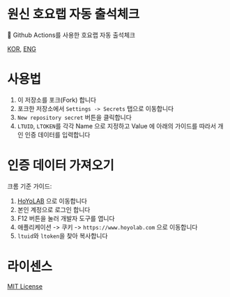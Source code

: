 # 원신 호요랩 자동 출석체크

🤖 Github Actions를 사용한 호요랩 자동 출석체크

[KOR](README.KR.md), [ENG](README.md)

# 사용법

1. 이 저장소를 포크(Fork) 합니다
2. 포크한 저장소에서 `Settings -> Secrets` 탭으로 이동합니다
3. `New repository secret` 버튼을 클릭합니다
4. `LTUID`, `LTOKEN`를 각각 Name 으로 지정하고 Value 에 아래의 가이드를 따라서 개인 인증 데이터를 입력합니다

# 인증 데이터 가져오기

크롬 기준 가이드:

1. [HoYoLAB](http://hoyolab.com) 으로 이동합니다
2. 본인 계정으로 로그인 합니다
3. F12 버튼을 눌러 개발자 도구를 엽니다
4. 애플리케이션 -> 쿠키 -> `https://www.hoyolab.com` 으로 이동합니다
5. `ltuid`와 `ltoken`을 찾아 복사합니다

# 라이센스

[MIT License](LICENSE)
